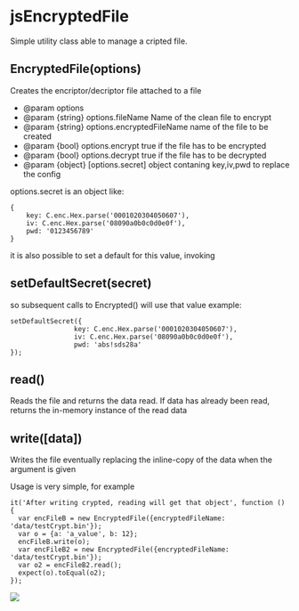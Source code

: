 # jsEncryptedFile
Simple utility class able to manage a cripted file.



## EncryptedFile(options) ##
Creates the encriptor/decriptor file attached to a file

   * @param options
   * @param {string} options.fileName Name of the clean file to encrypt
   * @param {string} options.encryptedFileName name of the file to be created
   * @param {bool} options.encrypt true if the file has to be encrypted
   * @param {bool} options.decrypt true if the file has to be decrypted
   * @param {object} [options.secret] object contaning key,iv,pwd to replace the config 

options.secret is an object like:

    {
    	key: C.enc.Hex.parse('0001020304050607'),
    	iv: C.enc.Hex.parse('08090a0b0c0d0e0f'),
    	pwd: '0123456789'
    }

it is also possible to set a default for this value, invoking

## setDefaultSecret(secret) ##
so subsequent calls to Encrypted() will use that value
example:

    setDefaultSecret({
    				key: C.enc.Hex.parse('0001020304050607'),
    				iv: C.enc.Hex.parse('08090a0b0c0d0e0f'),
    				pwd: 'abs!sds28a'
    });
    
## read() ##
Reads the file and returns the data read. If data has already been read, returns the in-memory instance of the read data



## write([data]) ##
Writes the file eventually replacing the inline-copy of the data when the argument is given


Usage is very simple, for example

    it('After writing crypted, reading will get that object', function () {
      var encFileB = new EncryptedFile({encryptedFileName: 'data/testCrypt.bin'});
      var o = {a: 'a_value', b: 12};
      encFileB.write(o);
      var encFileB2 = new EncryptedFile({encryptedFileName: 'data/testCrypt.bin'});
      var o2 = encFileB2.read();
      expect(o).toEqual(o2);
    });
    
![](https://travis-ci.org/gaelazzo/jsEncryptedFile.svg?branch=master)     

